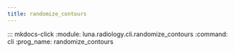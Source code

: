 ```yaml
---
title: randomize_contours
---
```

::: mkdocs-click
    :module: luna.radiology.cli.randomize_contours
    :command: cli
    :prog_name: randomize_contours
